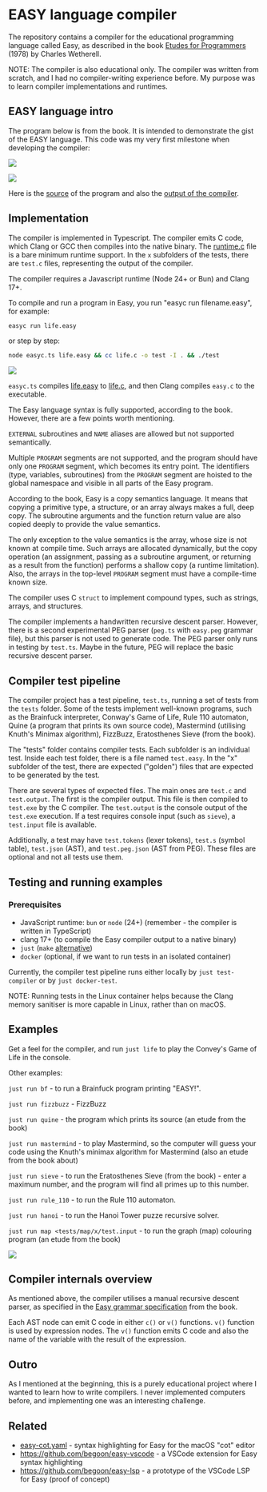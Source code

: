 # EASY language compiler

The repository contains a compiler for the educational programming language called Easy, as described in the book [Etudes for Programmers](https://dl.acm.org/doi/10.5555/1096892) (1978) by Charles Wetherell.

NOTE: The compiler is also educational only. The compiler was written from scratch, and I had no compiler-writing experience before. My purpose was to learn compiler implementations and runtimes.

## EASY language intro

The program below is from the book. It is intended to demonstrate the gist of the EASY language. This code was my very first milestone when developing the compiler:

[<img src="sieve1.png">](sieve1.png)

[<img src="sieve2.png">](sieve2.png)

Here is the [source](tests/sieve/test.easy) of the program and also the [output of the compiler](tests/sieve/x/test.c).

## Implementation

The compiler is implemented in Typescript. The compiler emits C code, which Clang or GCC then compiles into the native binary. The [runtime.c](runtime.c) file is a bare minimum runtime support. In the `x` subfolders of the tests, there are `test.c` files, representing the output of the compiler.

The compiler requires a Javascript runtime (Node 24+ or Bun) and Clang 17+.

To compile and run a program in Easy, you run "easyc run filename.easy", for example:

```sh
easyc run life.easy
```

or step by step:

```sh
node easyc.ts life.easy && cc life.c -o test -I . && ./test
```

[<img src="life.png">](life.png)

`easyc.ts` compiles [life.easy](tests/life/test.easy) to [life.c](tests/life/x/test.c), and then Clang compiles `easy.c` to the executable.

The Easy language syntax is fully supported, according to the book. However, there are a few points worth mentioning.

`EXTERNAL` subroutines and `NAME` aliases are allowed but not supported semantically.

Multiple `PROGRAM` segments are not supported, and the program should have only one `PROGRAM` segment, which becomes its entry point. The identifiers (type, variables, subroutines) from the `PROGRAM` segment are hoisted to the global namespace and visible in all parts of the Easy program.

According to the book, Easy is a copy semantics language. It means that copying a primitive type, a structure, or an array always makes a full, deep copy. The subroutine arguments and the function return value are also copied deeply to provide the value semantics.

The only exception to the value semantics is the array, whose size is not known at compile time. Such arrays are allocated dynamically, but the copy operation (an assignment, passing as a subroutine argument, or returning as a result from the function) performs a shallow copy (a runtime limitation). Also, the arrays in the top-level `PROGRAM` segment must have a compile-time known size.

The compiler uses C `struct` to implement compound types, such as strings, arrays, and structures.

The compiler implements a handwritten recursive descent parser. However, there is a second experimental PEG parser (`peg.ts` with `easy.peg` grammar file), but this parser is not used to generate code. The PEG parser only runs in testing by `test.ts`. Maybe in the future, PEG will replace the basic recursive descent parser.

## Compiler test pipeline

The compiler project has a test pipeline, `test.ts`, running a set of tests from the `tests` folder. Some of the tests implement well-known programs, such as the Brainfuck interpreter, Conway's Game of Life, Rule 110 automaton, Quine (a program that prints its own source code), Mastermind (utilising Knuth's Minimax algorithm), FizzBuzz, Eratosthenes Sieve (from the book).

The "tests" folder contains compiler tests. Each subfolder is an individual test. Inside each test folder, there is a file named `test.easy`. In the "x" subfolder of the test, there are expected ("golden") files that are expected to be generated by the test.

There are several types of expected files. The main ones are `test.c` and `test.output`. The first is the compiler output. This file is then compiled to `test.exe` by the C compiler. The `test.output` is the console output of the `test.exe` execution. If a test requires console input (such as `sieve`), a `test.input` file is available.

Additionally, a test may have `test.tokens` (lexer tokens), `test.s` (symbol table), `test.json` (AST), and `test.peg.json` (AST from PEG). These files are optional and not all tests use them.

## Testing and running examples

### Prerequisites

- JavaScript runtime: `bun` or `node` (24+) (remember - the compiler is written in TypeScript)
- clang 17+ (to compile the Easy compiler output to a native binary)
- `just` (`make` [alternative](https://just.systems/))
- `docker` (optional, if we want to run tests in an isolated container)

Currently, the compiler test pipeline runs either locally by `just test-compiler` or by `just docker-test`.

NOTE: Running tests in the Linux container helps because the Clang memory sanitiser is more capable in Linux, rather than on macOS.

## Examples

Get a feel for the compiler, and run `just life` to play the Convey's Game of Life in the console.

Other examples:

`just run bf` - to run a Brainfuck program printing "EASY!".

`just run fizzbuzz` - FizzBuzz

`just run quine` - the program which prints its source (an etude from the book)

`just run mastermind` - to play Mastermind, so the computer will guess your code using the Knuth's minimax algorithm for Mastermind (also an etude from the book about)

`just run sieve` - to run the Eratosthenes Sieve (from the book) - enter a maximum number, and the program will find all primes up to this number.

`just run rule_110` - to run the Rule 110 automaton.

`just run hanoi` - to run the Hanoi Tower puzze recursive solver.

`just run map <tests/map/x/test.input` - to run the graph (map) colouring program (an etude from the book)

[<img src="map.png">](map.png)

## Compiler internals overview

As mentioned above, the compiler utilises a manual recursive descent parser, as specified in the [Easy grammar specification](GRAMMAR.md) from the book.

Each AST node can emit C code in either `c()` or `v()` functions. `v()` function is used by expression nodes. The `v()` function emits C code and also the name of the variable with the result of the expression.

## Outro

As I mentioned at the beginning, this is a purely educational project where I wanted to learn how to write compilers. I never implemented computers before, and implementing one was an interesting challenge.

## Related

- [easy-cot.yaml](easy-cot.yml) - syntax highlighting for Easy for the macOS "cot" editor
- <https://github.com/begoon/easy-vscode> - a VSCode extension for Easy syntax highlighting
- <https://github.com/begoon/easy-lsp> - a prototype of the VSCode LSP for Easy (proof of concept)
